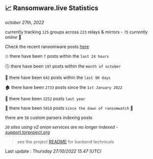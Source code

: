 
## 📈 Ransomware.live Statistics
_october 27th, 2022_

currently tracking `125` groups across `223` relays & mirrors - _`75` currently online_ 📡

Check the recent ransomware posts [here](https://www.ransomware.live/#/recentposts)


⏲ there have been `7` posts within the `last 24 hours`

🕓 there have been `197` posts within the `month of october`

📅 there have been `642` posts within the `last 90 days`

🏚 there have been `2733` posts since the `1st January 2022`

🚀 there have been `2252` posts `last year`

🦕 there have been `5019` posts `since the dawn of ransomwatch` 🐣

there are `58` custom parsers indexing posts

_`20` sites using v2 onion services are no longer indexed - [support.torproject.org](https://support.torproject.org/onionservices/v2-deprecation/)_

> see the project [README](https://github.com/jmousqueton/ransomwatch#readme) for backend technicals



Last update : _Thursday 27/10/2022 15.47 (UTC)_

